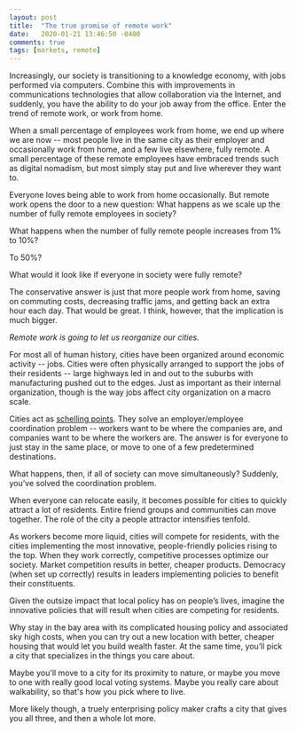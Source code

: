 ```yaml
---
layout: post
title:  "The true promise of remote work"
date:   2020-01-21 13:46:50 -0400
comments: true
tags: [markets, remote]
---
```

Increasingly, our society is transitioning to a knowledge economy, with jobs performed via computers. Combine this with improvements in communications technologies that allow collaboration via the Internet, and suddenly, you have the ability to do your job away from the office. Enter the trend of remote work, or work from home.

When a small percentage of employees work from home, we end up where we are now -- most people live in the same city as their employer and occasionally work from home, and a few live elsewhere, fully remote. A small percentage of these remote employees have embraced trends such as digital nomadism, but most simply stay put and live wherever they want to.

Everyone loves being able to work from home occasionally. But remote work opens the door to a new question: What happens as we scale up the number of fully remote employees in society?

What happens when the number of fully remote people increases from 1% to 10%?

To 50%?

What would it look like if everyone in society were fully remote?

The conservative answer is just that more people work from home, saving on commuting costs, decreasing traffic jams, and getting back an extra hour each day. That would be great. I think, however, that the implication is much bigger.

_Remote work is going to let us reorganize our cities._

For most all of human history, cities have been organized around economic activity -- jobs. Cities were often physically arranged to support the jobs of their residents -- large highways led in and out to the suburbs with  manufacturing pushed out to the edges. Just as important as their internal organization, though is the way jobs affect city organization on a macro scale.

Cities act as [schelling points](https://en.wikipedia.org/wiki/Focal_point_(game_theory)). They solve an employer/employee coordination problem -- workers want to be where the companies are, and companies want to be where the workers are. The answer is for everyone to just stay in the same place, or move to one of a few predetermined destinations. 

What happens, then, if all of society can move simultaneously? Suddenly, you’ve solved the coordination problem.

When everyone can relocate easily, it becomes possible for cities to quickly attract a lot of residents. Entire friend groups and communities can move together. The role of the city a people attractor intensifies tenfold.

As workers become more liquid, cities will compete for residents, with the cities implementing the most innovative, people-friendly policies rising to the top. When they work correctly, competitive processes optimize our society. Market competition results in better, cheaper products. Democracy (when set up correctly) results in leaders implementing policies to benefit their constituents.

Given the outsize impact that local policy has on people’s lives, imagine the innovative policies that will result when cities are competing for residents.

Why stay in the bay area with its complicated housing policy and associated sky high costs, when you can try out a new location with better, cheaper housing that would let you build wealth faster. At the same time, you’ll pick a city that specializes in the things you care about.

Maybe you'll move to a city for its proximity to nature, or maybe you move to one with really good local voting systems. Maybe you really care about walkability, so that's how you pick where to live.

More likely though, a truely enterprising policy maker crafts a city that gives you all three, and then a whole lot more.